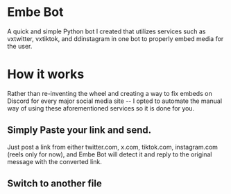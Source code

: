 # Embe Bot
A quick and simple Python bot I created that utilizes services such as vxtwitter, vxtiktok, and ddinstagram in one bot to properly embed media for the user.

# How it works

Rather than re-inventing the wheel and creating a way to fix embeds on Discord for every major social media site -- I opted to automate the manual way of using these aforementioned services so it is done for you.

## Simply Paste your link and send.

Just post a link from either twitter.com, x.com, tiktok.com, instagram.com (reels only for now), and Embe Bot will detect it and reply to the original message with the converted link.


## Switch to another file